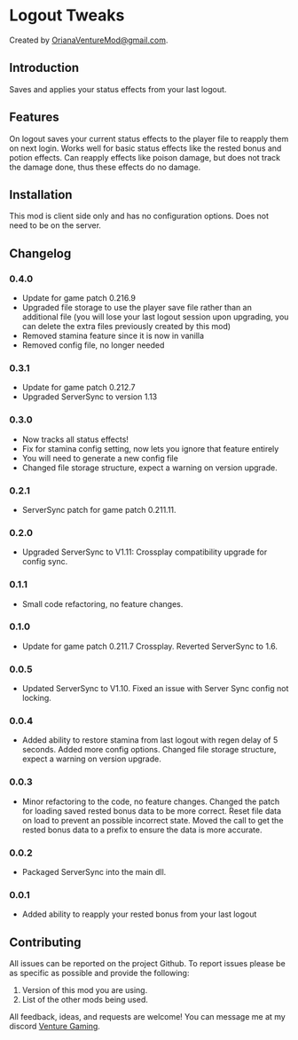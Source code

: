 # Logout Tweaks

Created by [OrianaVentureMod@gmail.com](https://github.com/OrianaVenture/VentureValheim).

## Introduction

Saves and applies your status effects from your last logout.

## Features

On logout saves your current status effects to the player file to reapply them on next login. Works well for basic status effects like the rested bonus and potion effects. Can reapply effects like poison damage, but does not track the damage done, thus these effects do no damage.

## Installation

This mod is client side only and has no configuration options. Does not need to be on the server.

## Changelog

### 0.4.0

* Update for game patch 0.216.9
* Upgraded file storage to use the player save file rather than an additional file (you will lose your last logout session upon upgrading, you can delete the extra files previously created by this mod)
* Removed stamina feature since it is now in vanilla
* Removed config file, no longer needed

### 0.3.1

* Update for game patch 0.212.7
* Upgraded ServerSync to version 1.13

### 0.3.0

* Now tracks all status effects!
* Fix for stamina config setting, now lets you ignore that feature entirely
* You will need to generate a new config file
* Changed file storage structure, expect a warning on version upgrade.

### 0.2.1

* ServerSync patch for game patch 0.211.11.

### 0.2.0

* Upgraded ServerSync to V1.11: Crossplay compatibility upgrade for config sync.

### 0.1.1

* Small code refactoring, no feature changes.

### 0.1.0

* Update for game patch 0.211.7 Crossplay. Reverted ServerSync to 1.6.

### 0.0.5

* Updated ServerSync to V1.10. Fixed an issue with Server Sync config not locking.

### 0.0.4

* Added ability to restore stamina from last logout with regen delay of 5 seconds. Added more config options. Changed file storage structure, expect a warning on version upgrade.

### 0.0.3

* Minor refactoring to the code, no feature changes. Changed the patch for loading saved rested bonus data to be more correct. Reset file data on load to prevent an possible incorrect state. Moved the call to get the rested bonus data to a prefix to ensure the data is more accurate.

### 0.0.2

* Packaged ServerSync into the main dll.

### 0.0.1

* Added ability to reapply your rested bonus from your last logout

## Contributing

All issues can be reported on the project Github. To report issues please be as specific as possible and provide the following:

1. Version of this mod you are using.
2. List of the other mods being used.

All feedback, ideas, and requests are welcome! You can message me at my discord [Venture Gaming](https://discord.gg/tAd5hapt88).